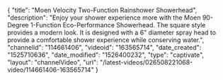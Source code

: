 {
    "title": "Moen Velocity Two-Function Rainshower Showerhead",
    "description": "Enjoy your shower experience more with the Moen 90-Degree 1-Function Eco-Performance Showerhead. The square style provides a modern look. It is designed with a 6\" diameter spray head to provide a comfortable shower experience while conserving water.",
    "channelid": "114661406",
    "videoid": "163565714",
    "date_created": "1525710636",
    "date_modified": "1526400232",
    "type": "captivate",
    "layout": "channelVideo",
    "url": "\/latest-videos\/026508221068-video\/114661406-163565714"
}